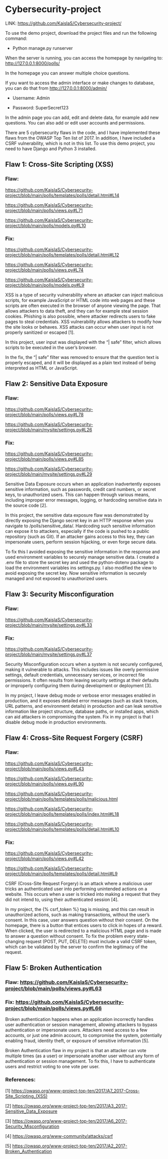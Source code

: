 # Cybersecurity-project

LINK: https://github.com/KaislaS/Cybersecurity-project/ 

To use the demo project, download the project files and run the following command: 

- Python manage.py runserver 

When the server is running, you can access the homepage by navigating to: http://127.0.0.1:8000/polls/ 

In the homepage you can answer multiple choice questions.  

If you want to access the admin interface or make changes to database, you can do that from http://127.0.0.1:8000/admin/ 

- Username: Admin 

- Password: SuperSecret123 

In the admin page you can add, edit and delete data, for example add new questions. You can also add or edit user accounts and permissions. 

There are 5 cybersecurity flaws in the code, and I have implemented these flaws from the OWASP Top Ten list of 2017. In addition, I have included a CSRF vulnerability, which is not in this list. To use this demo project, you need to have Django and Python 3 installed. 

 

## Flaw 1: Cross-Site Scripting (XSS) 

### Flaw:  

https://github.com/KaislaS/Cybersecurity-project/blob/main/polls/templates/polls/detail.html#L14 

https://github.com/KaislaS/Cybersecurity-project/blob/main/polls/views.py#L71 

https://github.com/KaislaS/Cybersecurity-project/blob/main/polls/models.py#L10 

 

### Fix:  

https://github.com/KaislaS/Cybersecurity-project/blob/main/polls/templates/polls/detail.html#L12 

https://github.com/KaislaS/Cybersecurity-project/blob/main/polls/views.py#L74 

https://github.com/KaislaS/Cybersecurity-project/blob/main/polls/models.py#L9 

 

XSS is a type of security vulnerability where an attacker can inject malicious scripts, for example JavaScript or HTML code into web pages and these scripts are often executed in the browser of anyone viewing the page. That allows attackers to data theft, and they can for example steal session cookies. Phishing is also possible, where attacker redirects users to fake pages to steal credentials. XSS vulnerability allows attackers to modify how the site looks or behaves. XSS attacks can occur when user input is not properly sanitized or escaped [1]. 

In this project, user input was displayed with the “| safe” filter, which allows scripts to be executed in the user’s browser. 

In the fix, the “| safe” filter was removed to ensure that the question text is properly escaped, and it will be displayed as a plain text instead of being interpreted as HTML or JavaScript. 

 

 

## Flaw 2: Sensitive Data Exposure 

 

### Flaw: 

https://github.com/KaislaS/Cybersecurity-project/blob/main/polls/views.py#L78 

https://github.com/KaislaS/Cybersecurity-project/blob/main/mysite/settings.py#L26 

 

 

### Fix: 

https://github.com/KaislaS/Cybersecurity-project/blob/main/polls/views.py#L85 

https://github.com/KaislaS/Cybersecurity-project/blob/main/mysite/settings.py#L29 

 

 

Sensitive Data Exposure occurs when an application inadvertently exposes sensitive information, such as passwords, credit card numbers, or secret keys, to unauthorized users. This can happen through various means, including improper error messages, logging, or hardcoding sensitive data in the source code [2]. 

 

In this project, the sensitive data exposure flaw was demonstrated by directly exposing the Django secret key in an HTTP response when you navigate to /polls/sensitive_data/. Hardcoding such sensitive information can expose it to attackers, especially if the code is pushed to a public repository (such as Git). If an attacker gains access to this key, they can impersonate users, perform session hijacking, or even forge secure data. 

 

To fix this I avoided exposing the sensitive information in the response and used environment variables to securely manage sensitive data. I created a .env file to store the secret key and used the python-dotenv package to load the environment variables ins settings.py. I also modified the view to avoid exposing the secret key. Now sensitive information is securely managed and not exposed to unauthorized users. 

 

 

 

 

## Flaw 3: Security Misconfiguration  

 

### Flaw: 

https://github.com/KaislaS/Cybersecurity-project/blob/main/mysite/settings.py#L33 

 

### Fix: 

https://github.com/KaislaS/Cybersecurity-project/blob/main/mysite/settings.py#L37 

 

 

Security Misconfiguration occurs when a system is not securely configured, making it vulnerable to attacks. This includes issues like overly permissive settings, default credentials, unnecessary services, or incorrect file permissions. It often results from leaving security settings at their defaults or improperly configuring them during development or deployment [3]. 

In my project, I leave debug mode or verbose error messages enabled in production, and it exposes detailed error messages (such as stack traces, URL patterns, and environment details) in production and can leak sensitive information like project structure, database paths, or installed apps, which can aid attackers in compromising the system. Fix in my project is that I disable debug mode in production environments. 

 

## Flaw 4: Cross-Site Request Forgery (CSRF) 

### Flaw: 

https://github.com/KaislaS/Cybersecurity-project/blob/main/polls/views.py#L43 

https://github.com/KaislaS/Cybersecurity-project/blob/main/polls/views.py#L90 

https://github.com/KaislaS/Cybersecurity-project/blob/main/polls/templates/polls/malicious.html 

https://github.com/KaislaS/Cybersecurity-project/blob/main/polls/templates/polls/index.html#L18 

https://github.com/KaislaS/Cybersecurity-project/blob/main/polls/templates/polls/detail.html#L10 

 

### Fix: 

https://github.com/KaislaS/Cybersecurity-project/blob/main/polls/views.py#L42 

https://github.com/KaislaS/Cybersecurity-project/blob/main/polls/templates/polls/detail.html#L9 

 

CSRF (Cross-Site Request Forgery) is an attack where a malicious user tricks an authenticated user into performing unintended actions on a website. This occurs when a user is tricked into making a request that they did not intend to, using their authenticated session [4]. 

In my project, the {% csrf_token %} tag is missing, and this can result in unauthorized actions, such as making transactions, without the user’s consent. In this case, user answers question without their consent.  On the homepage, there is a button that entices users to click in hopes of a reward. When clicked, the user is redirected to a malicious HTML page and is made to answer a question without consent. To fix the problem every state-changing request (POST, PUT, DELETE) must include a valid CSRF token, which can be validated by the server to confirm the legitimacy of the request. 

 

## Flaw 5: Broken Authentication  

### Flaw: https://github.com/KaislaS/Cybersecurity-project/blob/main/polls/views.py#L63 

### Fix: https://github.com/KaislaS/Cybersecurity-project/blob/main/polls/views.py#L66 

Broken authentication happens when an application incorrectly handles user authentication or session management, allowing attackers to bypass authentication or impersonate users. Attackers need access to a few accounts, or just one admin account, to compromise the system, potentially enabling fraud, identity theft, or exposure of sensitive information [5]. 

Broken Authentication flaw in my project is that an attacker can vote multiple times (as a user) or impersonate another user without any form of authentication or session management. To fix this, I have to authenticate users and restrict voting to one vote per user. 

 

### References: 

[1] https://owasp.org/www-project-top-ten/2017/A7_2017-Cross-Site_Scripting_(XSS) 

[2] https://owasp.org/www-project-top-ten/2017/A3_2017-Sensitive_Data_Exposure 

[3] https://owasp.org/www-project-top-ten/2017/A6_2017-Security_Misconfiguration 

[4] https://owasp.org/www-community/attacks/csrf  

[5] https://owasp.org/www-project-top-ten/2017/A2_2017-Broken_Authentication 
